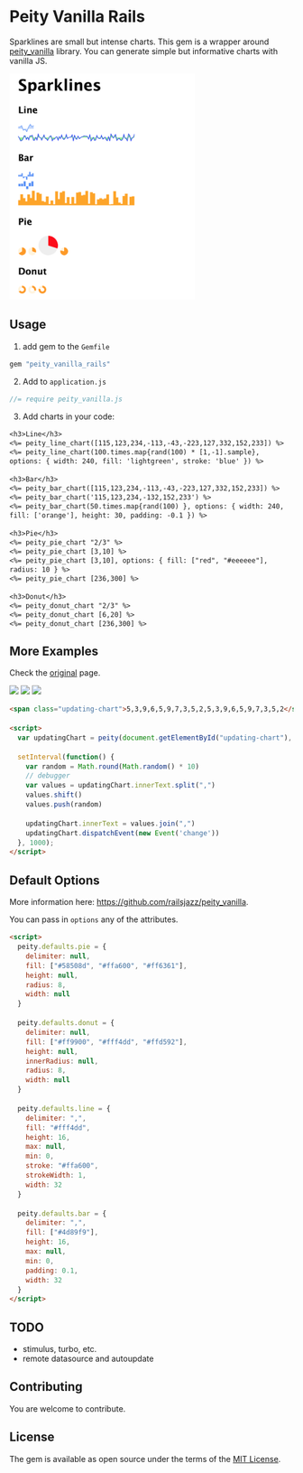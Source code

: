 # Peity Vanilla Rails

Sparklines are small but intense charts. This gem is a wrapper around [peity_vanilla](https://github.com/railsjazz/peity_vanilla) library. You can generate simple but informative charts with vanilla JS.

<img src="./docs/sparklines.png" height="400px"/>

## Usage

1. add gem to the `Gemfile`

```ruby
gem "peity_vanilla_rails"
```

2. Add to `application.js`

```javascript
//= require peity_vanilla.js
```

3. Add charts in your code:

```erb
<h3>Line</h3>
<%= peity_line_chart([115,123,234,-113,-43,-223,127,332,152,233]) %>
<%= peity_line_chart(100.times.map{rand(100) * [1,-1].sample}, options: { width: 240, fill: 'lightgreen', stroke: 'blue' }) %>

<h3>Bar</h3>
<%= peity_bar_chart([115,123,234,-113,-43,-223,127,332,152,233]) %>
<%= peity_bar_chart('115,123,234,-132,152,233') %>
<%= peity_bar_chart(50.times.map{rand(100) }, options: { width: 240, fill: ['orange'], height: 30, padding: -0.1 }) %>

<h3>Pie</h3>
<%= peity_pie_chart "2/3" %>
<%= peity_pie_chart [3,10] %>
<%= peity_pie_chart [3,10], options: { fill: ["red", "#eeeeee"], radius: 10 } %>
<%= peity_pie_chart [236,300] %>

<h3>Donut</h3>
<%= peity_donut_chart "2/3" %>
<%= peity_donut_chart [6,20] %>
<%= peity_donut_chart [236,300] %>
```

## More Examples

Check the [original](https://github.com/railsjazz/peity_vanilla) page.

<img src="https://github.com/railsjazz/peity_vanilla/raw/main/docs/color.png"/>
<img src="https://github.com/railsjazz/peity_vanilla/raw/main/docs/custom.png"/>
<img src="https://github.com/railsjazz/peity_vanilla/raw/main/docs/animation.gif"/>

```html
<span class="updating-chart">5,3,9,6,5,9,7,3,5,2,5,3,9,6,5,9,7,3,5,2</span>

<script>
  var updatingChart = peity(document.getElementById("updating-chart"), "line", { width: 64 });
  
  setInterval(function() {
    var random = Math.round(Math.random() * 10)
    // debugger
    var values = updatingChart.innerText.split(",")
    values.shift()
    values.push(random)

    updatingChart.innerText = values.join(",")
    updatingChart.dispatchEvent(new Event('change'))
  }, 1000);
</script>
```

## Default Options

More information here: https://github.com/railsjazz/peity_vanilla.

You can pass in `options` any of the attributes.

```html
<script>
  peity.defaults.pie = {
    delimiter: null,
    fill: ["#58508d", "#ffa600", "#ff6361"],
    height: null,
    radius: 8,
    width: null
  }

  peity.defaults.donut = {
    delimiter: null,
    fill: ["#ff9900", "#fff4dd", "#ffd592"],
    height: null,
    innerRadius: null,
    radius: 8,
    width: null
  }

  peity.defaults.line = {
    delimiter: ",",
    fill: "#fff4dd",
    height: 16,
    max: null,
    min: 0,
    stroke: "#ffa600",
    strokeWidth: 1,
    width: 32
  }

  peity.defaults.bar = {
    delimiter: ",",
    fill: ["#4d89f9"],
    height: 16,
    max: null,
    min: 0,
    padding: 0.1,
    width: 32
  } 
</script>
```

## TODO

- stimulus, turbo, etc.
- remote datasource and autoupdate

## Contributing

You are welcome to contribute.

## License

The gem is available as open source under the terms of the [MIT License](https://opensource.org/licenses/MIT).

